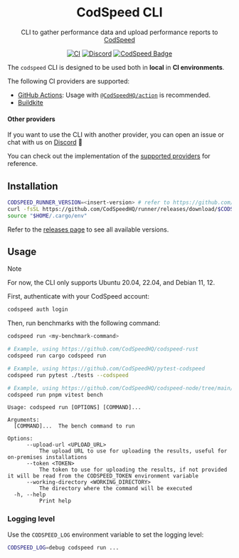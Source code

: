 <div align="center">
<h1>CodSpeed CLI</h1>

CLI to gather performance data and upload performance reports to [CodSpeed](https://codspeed.io)

[![CI](https://github.com/CodSpeedHQ/runner/actions/workflows/ci.yml/badge.svg)](https://github.com/CodSpeedHQ/runner/actions/workflows/ci.yml)
[![Discord](https://img.shields.io/badge/chat%20on-discord-7289da.svg)](https://discord.com/invite/MxpaCfKSqF)
[![CodSpeed Badge](https://img.shields.io/endpoint?url=https://codspeed.io/badge.json)](https://codspeed.io/)

</div>

The `codspeed` CLI is designed to be used both in **local** in **CI environments**.

The following CI providers are supported:

- [GitHub Actions](https://docs.codspeed.io/ci/github-actions): Usage with [`@CodSpeedHQ/action`](https://github.com/CodSpeedHQ/action) is recommended.
- [Buildkite](https://docs.codspeed.io/ci/buildkite)

#### Other providers

If you want to use the CLI with another provider, you can open an issue or chat with us on [Discord](https://discord.com/invite/MxpaCfKSqF) 🚀

You can check out the implementation of the [supported providers](https://github.com/CodSpeedHQ/runner/tree/main/src/run/ci_provider) for reference.

## Installation

```bash
CODSPEED_RUNNER_VERSION=<insert-version> # refer to https://github.com/CodSpeedHQ/runner/releases for available versions
curl -fsSL https://github.com/CodSpeedHQ/runner/releases/download/$CODSPEED_RUNNER_VERSION/codspeed-runner-installer.sh | bash
source "$HOME/.cargo/env"
```

Refer to the [releases page](https://github.com/CodSpeedHQ/runner/releases) to see all available versions.

## Usage

> [!NOTE]
> For now, the CLI only supports Ubuntu 20.04, 22.04, and Debian 11, 12.

First, authenticate with your CodSpeed account:

```bash
codspeed auth login
```

Then, run benchmarks with the following command:

```bash
codspeed run <my-benchmark-command>

# Example, using https://github.com/CodSpeedHQ/codspeed-rust
codspeed run cargo codspeed run

# Example, using https://github.com/CodSpeedHQ/pytest-codspeed
codspeed run pytest ./tests --codspeed

# Example, using https://github.com/CodSpeedHQ/codspeed-node/tree/main/packages/vitest-plugin
codspeed run pnpm vitest bench
```

```
Usage: codspeed run [OPTIONS] [COMMAND]...

Arguments:
  [COMMAND]...  The bench command to run

Options:
      --upload-url <UPLOAD_URL>
          The upload URL to use for uploading the results, useful for on-premises installations
      --token <TOKEN>
          The token to use for uploading the results, if not provided it will be read from the CODSPEED_TOKEN environment variable
      --working-directory <WORKING_DIRECTORY>
          The directory where the command will be executed
  -h, --help
          Print help
```

### Logging level

Use the `CODSPEED_LOG` environment variable to set the logging level:

```bash
CODSPEED_LOG=debug codspeed run ...
```

